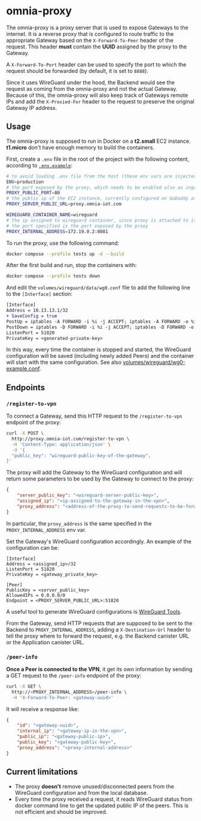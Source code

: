 # omnia-proxy
The omnia-proxy is a proxy server that is used to expose Gateways to the internet. It is a reverse proxy that is configured to route traffic to the appropriate Gateway based on the `X-Forward-To-Peer` header of the request. This header **must** contain the **UUID** assigned by the proxy to the Gateway.

A `X-Forward-To-Port` header can be used to specify the port to which the request should be forwarded (by default, it is set to `8888`).

Since it uses WireGuard under the hood, the Backend would see the request as coming from the omnia-proxy and not the actual Gateway. Because of this, the omnia-proxy will also keep track of Gateways remote IPs and add the `X-Proxied-For` header to the request to preserve the original Gateway IP address.

## Usage
The omnia-proxy is supposed to run in Docker on a **t2.small** EC2 instance. **t1.micro** don't have enough memory to build the containers.

First, create a `.env` file in the root of the project with the following content, according to [`.env.example`](./.env.example):
```bash
# to avoid loading .env file from the host (these env vars are injected by docker compose)
ENV=production
# the port exposed by the proxy, which needs to be enabled also as ingress on the EC2 instance
PROXY_PUBLIC_PORT=80
# the public ip of the EC2 instance, currently configured on GoDaddy as
PROXY_SERVER_PUBLIC_URL=proxy.omnia-iot.com

WIREGUARD_CONTAINER_NAME=wireguard
# the ip assigned to wireguard container, since proxy is attached to its network
# the port specified is the port exposed by the proxy
PROXY_INTERNAL_ADDRESS=172.19.0.2:8081
```

To run the proxy, use the following command:
```bash
docker compose --profile tests up -d --build
```

After the first build and run, stop the containers with:
```bash
docker compose --profile tests down
```

And edit the `volumes/wireguard/data/wg0.conf` file to add the following line to the `[Interface]` section:
```diff
[Interface]
Address = 10.13.13.1/32
+ SaveConfig = true
PostUp = iptables -A FORWARD -i %i -j ACCEPT; iptables -A FORWARD -o %i -j ACCEPT; iptables -t nat -A POSTROUTING -o eth+ -j MASQUERADE
PostDown = iptables -D FORWARD -i %i -j ACCEPT; iptables -D FORWARD -o %i -j ACCEPT; iptables -t nat -D POSTROUTING -o eth+ -j MASQUERADE
ListenPort = 51820
PrivateKey = <generated-private-key>
```
In this way, every time the container is stopped and started, the WireGuard configuration will be saved (including newly added Peers) and the container will start with the same configuration. See also [volumes/wireguard/wg0-example.conf](./volumes/wireguard/wg0-example.conf).

## Endpoints
### `/register-to-vpn`
To connect a Gateway, send this HTTP request to the `/register-to-vpn` endpoint of the proxy:
```bash
curl -X POST \
  http://proxy.omnia-iot.com/register-to-vpn \
  -H 'Content-Type: application/json' \
  -d '{
  "public_key": "wireguard-public-key-of-the-gateway",
}'
```

The proxy will add the Gateway to the WireGuard configuration and will return some parameters to be used by the Gateway to connect to the proxy:
```json
{
    "server_public_key": "<wireguard-server-public-key>",
    "assigned_ip": "<ip-assigned-to-the-gateway-in-the-vpn>",
    "proxy_address": "<address-of-the-proxy-to-send-requests-to-be-forwarded>"
}
```
In particular, the `proxy_address` is the same specified in the `PROXY_INTERNAL_ADDRESS` env var.

Set the Gateway's WireGuard configuration accordingly. An example of the configuration can be:
```
[Interface]
Address = <assigned_ip>/32
ListenPort = 51820
PrivateKey = <gateway_private_key>

[Peer]
PublicKey = <server_public_key>
AllowedIPs = 0.0.0.0/0
Endpoint = <PROXY_SERVER_PUBLIC_URL>:51820

```
A useful tool to generate WireGuard configurations is [WireGuard Tools](https://www.wireguardconfig.com/).

From the Gateway, send HTTP requests that are supposed to be sent to the Backend to `PROXY_INTERNAL_ADDRESS`, adding a `X-Destination-Url` header to tell the proxy where to forward the request, e.g. the Backend canister URL or the Application canister URL.

### `/peer-info`
**Once a Peer is connected to the VPN**, it get its own information by sending a GET request to the `/peer-info` endpoint of the proxy:
```bash
curl -X GET \
  http://<PROXY_INTERNAL_ADDRESS>/peer-info \
  -H 'X-Forward-To-Peer: <gateway-uuid>'
```
It will receive a response like:
```json
{
    "id": "<gateway-uuid>",
    "internal_ip": "<gateway-ip-in-the-vpn>",
    "public_ip": "<gateway-public-ip>",
    "public_key": "<gateway-public-key>",
    "proxy_address": "<proxy-internal-address>"
}
```

## Current limitations
- The proxy **doesn't** remove unused/disconnected peers from the WireGuard configuration and from the local database.
- Every time the proxy received a request, it reads WireGuard status from docker command line to get the updated public IP of the peers. This is not efficient and should be improved.
